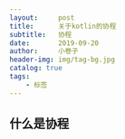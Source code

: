 ```yaml
---
layout:     post  
title:      关于kotlin的协程 
subtitle:   协程
date:       2019-09-20
author:     小卷子
header-img: img/tag-bg.jpg
catalog: true
tags:
    - 标签
---
```





## 什么是协程

